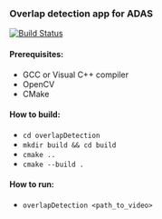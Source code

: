 ### Overlap detection app for ADAS

[![Build Status](https://travis-ci.com/ilyalinov/CV1.svg?branch=dev)](https://travis-ci.com/ilyalinov/CV1)

#### Prerequisites:
* GCC or Visual C++ compiler
* OpenCV
* CMake

#### How to build:
* `cd overlapDetection`
* `mkdir build && cd build`
* `cmake ..`
* `cmake --build .`

#### How to run:
* `overlapDetection <path_to_video>`
